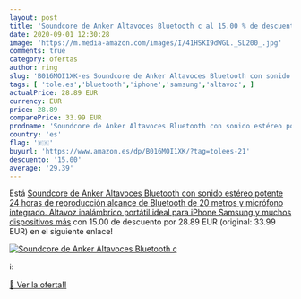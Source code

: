 ```yaml
---
layout: post
title: 'Soundcore de Anker Altavoces Bluetooth c al 15.00 % de descuento'
date: 2020-09-01 12:30:28
image: 'https://m.media-amazon.com/images/I/41HSKI9dWGL._SL200_.jpg'
comments: true
category: ofertas
author: ring
slug: 'B016MOI1XK-es Soundcore de Anker Altavoces Bluetooth con sonido estéreo...'
tags: [ 'tole.es','bluetooth','iphone','samsung','altavoz', ]
actualPrice: 28.89 EUR
currency: EUR
price: 28.89
comparePrice: 33.99 EUR
prodname: 'Soundcore de Anker Altavoces Bluetooth con sonido estéreo potente  24 horas de reproducción  alcance de Bluetooth de 20 metros y micrófono integrado. Altavoz inalámbrico portátil  ideal para iPhone  Samsung y muchos dispositivos más'
country: 'es'
flag: '🇪🇸'
buyurl: 'https://www.amazon.es/dp/B016MOI1XK/?tag=tolees-21'
descuento: '15.00'
average: '29.39'
---
```


Está [Soundcore de Anker Altavoces Bluetooth con sonido estéreo potente  24 horas de reproducción  alcance de Bluetooth de 20 metros y micrófono integrado. Altavoz inalámbrico portátil  ideal para iPhone  Samsung y muchos dispositivos más](https://www.amazon.es/dp/B016MOI1XK/?tag=tolees-21) con 15.00 de descuento por 28.89 EUR (original: 33.99 EUR) en el siguiente enlace!

[![Soundcore de Anker Altavoces Bluetooth c](https://m.media-amazon.com/images/I/41HSKI9dWGL._SL200_.jpg)](https://www.amazon.es/dp/B016MOI1XK/?tag=tolees-21)

ℹ️:


[🛒 Ver la oferta!!](https://www.amazon.es/dp/B016MOI1XK/?tag=tolees-21)
